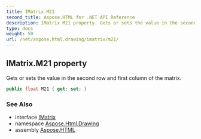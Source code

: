 ```yaml
---
title: IMatrix.M21
second_title: Aspose.HTML for .NET API Reference
description: IMatrix M21 property. Gets or sets the value in the second row and first column of the matrix
type: docs
weight: 50
url: /net/aspose.html.drawing/imatrix/m21/
---
```

## IMatrix.M21 property

Gets or sets the value in the second row and first column of the matrix.

```csharp
public float M21 { get; set; }
```

### See Also

* interface [IMatrix](../)
* namespace [Aspose.Html.Drawing](../../../aspose.html.drawing/)
* assembly [Aspose.HTML](../../../)
